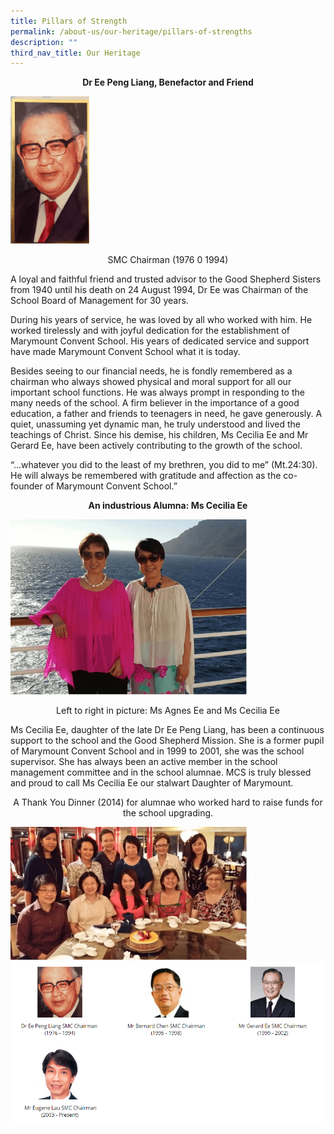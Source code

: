 ```yaml
---
title: Pillars of Strength
permalink: /about-us/our-heritage/pillars-of-strengths
description: ""
third_nav_title: Our Heritage
---
```

<p style="text-align: center;"><strong>Dr Ee Peng Liang, Benefactor and Friend</strong></p>
<img style="width: 25%;" src="/images/pil1.png" />
<p style="text-align: center;">SMC Chairman (1976 0 1994)</p>
<p>A loyal and faithful friend and trusted advisor to the Good Shepherd Sisters from 1940 until his death on 24 August 1994, Dr Ee was Chairman of the School Board of Management for 30 years.</p>
<p>During his years of service, he was loved by all who worked with him. He worked tirelessly and with joyful dedication for the establishment of Marymount Convent School. His years of dedicated service and support have made Marymount Convent School what it is today.</p>
<p>Besides seeing to our financial needs, he is fondly remembered as a chairman who always showed physical and moral support for all our important school functions. He was always prompt in responding to the many needs of the school. A firm believer in the importance of a good education, a father and friends to teenagers in need, he gave generously. A quiet, unassuming yet dynamic man, he truly understood and lived the teachings of Christ. Since his demise, his children, Ms Cecilia Ee and Mr Gerard Ee, have been actively contributing to the growth of the school.&nbsp;</p>
<p>&ldquo;&hellip;whatever you did to the least of my brethren, you did to me&rdquo; (Mt.24:30). He will always be remembered with gratitude and affection as the co-founder of Marymount Convent School.&rdquo;</p>
<p style="text-align: center;"><strong>An industrious Alumna: Ms Cecilia Ee</strong></p>
<img style="width: 75%;" src="/images/pil2.png" />
<p style="text-align: center;">Left to right in picture: Ms Agnes Ee and Ms Cecilia Ee</p>
<p>Ms Cecilia Ee, daughter of the late Dr Ee Peng Liang, has been a continuous support to the school and the Good Shepherd Mission. She is a former pupil of Marymount Convent School and in 1999 to 2001, she was the school supervisor. She has always been an active member in the school management committee and in the school alumnae. MCS is truly blessed and proud to call Ms Cecilia Ee our stalwart Daughter of Marymount.&nbsp;</p>
<p style="text-align: center;">A Thank You Dinner (2014) for alumnae who worked hard to raise funds for the school upgrading.</p>
<img style="width: 75%;" src="/images/pil3.png" />
<img style="width: 100%;" src="/images/pil4.png" />